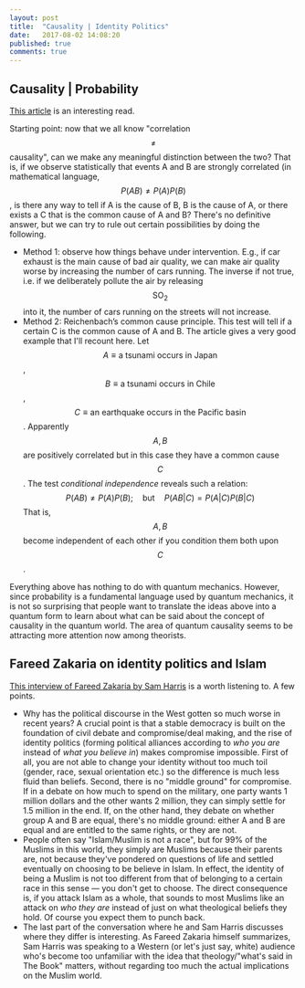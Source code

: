 ```yaml
---
layout: post
title:  "Causality | Identity Politics"
date:   2017-08-02 14:08:20
published: true
comments: true
---
```


## Causality | Probability

[This article](https://physics.aps.org/articles/v10/86) is an interesting read. 

Starting point: now that we all know "correlation $$\ne$$ causality", can we make any meaningful distinction between the two? That is, if we observe statistically that events A and B are strongly correlated (in mathematical language, $$P(AB)\ne P(A)P(B)$$, is there any way to tell if A is the cause of B, B is the cause of A, or there exists a C that is the common cause of A and B? There's no definitive answer, but we can try to rule out certain possibilities by doing the following.

-   Method 1: observe how things behave under intervention. E.g., if car exhaust is the main cause of bad air quality, we can make air quality worse by increasing the number of cars running. The inverse if not true, i.e. if we deliberately pollute the air by releasing $$\text{SO}_2$$ into it, the number of cars running on the streets will not increase.
-   Method 2: Reichenbach’s common cause principle. This test will tell if a certain C is the common cause of A and B. The article gives a very good example that I'll recount here. Let $$A\equiv \text{a tsunami occurs in Japan}$$, $$B\equiv \text{a tsunami occurs in Chile}$$, $$C \equiv \text{an earthquake occurs in the Pacific basin}$$. Apparently $$A, B$$ are positively correlated but in this case they have a common cause $$C$$. The test _conditional independence_ reveals such a relation:
$$
P(AB)\ne P(A)P(B);\quad \text{but} \quad P(AB|C) = P(A|C)P(B|C)
$$
That is, $$A, B$$ become independent of each other if you condition them both upon $$C$$. 

Everything above has nothing to do with quantum mechanics. However, since probability is a fundamental language used by quantum mechanics, it is not so surprising that people want to translate the ideas above into a quantum form to learn about what can be said about the concept of causality in the quantum world. The area of quantum causality seems to be attracting more attention now among theorists.

## Fareed Zakaria on identity politics and Islam

[This interview of Fareed Zakaria by Sam Harris](https://www.samharris.org/podcast/item/the-politics-of-emergency) is a worth listening to. A few points.

- Why has the political discourse in the West gotten so much worse in recent years? A crucial point is that a stable democracy is built on the foundation of civil debate and compromise/deal making, and the rise of identity politics (forming political alliances according to _who you are_ instead of _what you believe in_) makes compromise impossible. First of all, you are not able to change your identity without too much toil (gender, race, sexual orientation etc.) so the difference is much less fluid than beliefs. Second, there is no "middle ground" for compromise. If in a debate on how much to spend on the military, one party wants 1 million dollars and the other wants 2 million, they can simply settle for 1.5 million in the end. If, on the other hand, they debate on whether group A and B are equal, there's no middle ground: either A and B are equal and are entitled to the same rights, or they are not. 
- People often say "Islam/Muslim is not a race", but for 99% of the Muslims in this world, they simply are Muslims because their parents are, not because they've pondered on questions of life and settled eventually on choosing to be believe in Islam. In effect, the identity of being a Muslim is not too different from that of belonging to a certain race in this sense — you don't get to choose. The direct consequence is, if you attack Islam as a whole, that sounds to most Muslims like an attack on _who they are_ instead of just on what theological beliefs they hold. Of course you expect them to punch back.
- The last part of the conversation where he and Sam Harris discusses where they differ is interesting. As Fareed Zakaria himself summarizes, Sam Harris was speaking to a Western (or let's just say, white) audience who's become too unfamiliar with the idea that theology/"what's said in The Book" matters, without regarding too much the actual implications on the Muslim world. 

